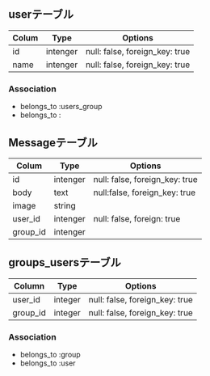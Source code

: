 ## userテーブル

|Colum|Type|Options|
|-----|----|-------|
|id|intenger|null: false, foreign_key: true|
|name|intenger|null: false, foreign_key: true|

### Association
- belongs_to :users_group
- belongs_to :


## Messageテーブル

|Colum|Type|Options|
|-----|----|-------|
|id|intenger|null: false, foreign_key: true|
|body|text|null:false, foreign_key: true|
|image|string|
|user_id|intenger|null: false, foreign: true|
|group_id|intenger|


## groups_usersテーブル

|Column|Type|Options|
|------|----|-------|
|user_id|integer|null: false, foreign_key: true|
|group_id|integer|null: false, foreign_key: true|

### Association
- belongs_to :group
- belongs_to :user